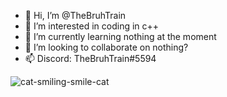 - 👋 Hi, I’m @TheBruhTrain
- 👀 I’m interested in coding in c++
- 🌱 I’m currently learning nothing at the moment
- 💞️ I’m looking to collaborate on nothing?
- 📫 Discord: TheBruhTrain#5594

<!---
TheBruhTrain/TheBruhTrain is a ✨ special ✨ repository because its `README.md` (this file) appears on your GitHub profile.
You can click the Preview link to take a look at your changes.
--->
![cat-smiling-smile-cat](https://user-images.githubusercontent.com/62966095/164121059-aba6c800-e915-4cb1-a95c-f9da354ee0e3.gif)
